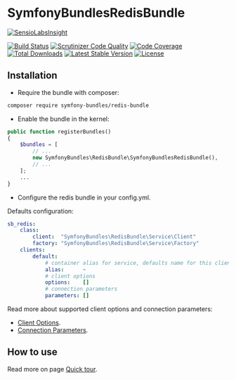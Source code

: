 SymfonyBundlesRedisBundle
=========================

[![SensioLabsInsight][sensiolabs-insight-image]][sensiolabs-insight-link]

[![Build Status][testing-image]][testing-link]
[![Scrutinizer Code Quality][scrutinizer-code-quality-image]][scrutinizer-code-quality-link]
[![Code Coverage][code-coverage-image]][code-coverage-link]
[![Total Downloads][downloads-image]][package-link]
[![Latest Stable Version][stable-image]][package-link]
[![License][license-image]][license-link]

Installation
------------
* Require the bundle with composer:

``` bash
composer require symfony-bundles/redis-bundle
```

* Enable the bundle in the kernel:

``` php
public function registerBundles()
{
    $bundles = [
        // ...
        new SymfonyBundles\RedisBundle\SymfonyBundlesRedisBundle(),
        // ...
    ];
    ...
}
```

* Configure the redis bundle in your config.yml.

Defaults configuration:
``` yml
sb_redis:
    class:
        client:  "SymfonyBundles\RedisBundle\Service\Client"
        factory: "SymfonyBundles\RedisBundle\Service\Factory"
    clients:
        default:
            # container alias for service, defaults name for this client: sb_redis.client.default
            alias:      ~
            # client options
            options:    []
            # connection parameters
            parameters: []
```

Read more about supported client options and connection parameters:

* [Client Options][predis-options-link].
* [Connection Parameters][predis-parameters-link].

How to use
----------
Read more on page [Quick tour][predis-quick-tour-link].

[package-link]: https://packagist.org/packages/symfony-bundles/redis-bundle
[license-link]: https://github.com/symfony-bundles/redis-bundle/blob/master/LICENSE
[license-image]: https://poser.pugx.org/symfony-bundles/redis-bundle/license
[testing-link]: https://travis-ci.org/symfony-bundles/redis-bundle
[testing-image]: https://travis-ci.org/symfony-bundles/redis-bundle.svg?branch=master
[stable-image]: https://poser.pugx.org/symfony-bundles/redis-bundle/v/stable
[downloads-image]: https://poser.pugx.org/symfony-bundles/redis-bundle/downloads
[sensiolabs-insight-link]: https://insight.sensiolabs.com/projects/6b338d1f-7977-41ab-b0e1-60c4de726662
[sensiolabs-insight-image]: https://insight.sensiolabs.com/projects/6b338d1f-7977-41ab-b0e1-60c4de726662/big.png
[code-coverage-link]: https://scrutinizer-ci.com/g/symfony-bundles/redis-bundle/?branch=master
[code-coverage-image]: https://scrutinizer-ci.com/g/symfony-bundles/redis-bundle/badges/coverage.png?b=master
[scrutinizer-code-quality-link]: https://scrutinizer-ci.com/g/symfony-bundles/redis-bundle/?branch=master
[scrutinizer-code-quality-image]: https://scrutinizer-ci.com/g/symfony-bundles/redis-bundle/badges/quality-score.png?b=master
[predis-quick-tour-link]: https://github.com/nrk/predis/wiki/Quick-tour
[predis-options-link]: https://github.com/nrk/predis/wiki/Client-Options#list-of-supported-client-options
[predis-parameters-link]: https://github.com/nrk/predis/wiki/Connection-Parameters#connection-parameters
